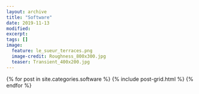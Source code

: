 ```yaml
---
layout: archive
title: "Software"
date: 2019-11-13
modified:
excerpt:
tags: []
image:
  feature: le_sueur_terraces.png
  image-credit: Roughness_800x300.jpg
  teaser: Transient_400x200.jpg
---
```


<div class="tiles">
{% for post in site.categories.software %}
  {% include post-grid.html %}
{% endfor %}
</div><!-- /.tiles -->
